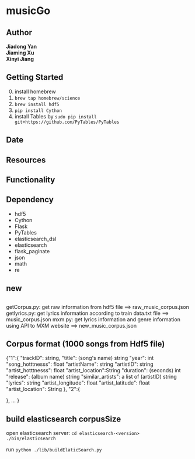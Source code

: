 # musicGo  
## Author
**Jiadong Yan**  
**Jiaming Xu**  
**Xinyi Jiang**  

## Getting Started
0. install homebrew
1. `brew tap homebrew/science`
2. `brew install hdf5`
3. `pip install Cython`
4. install Tables by `sudo pip install git+https://github.com/PyTables/PyTables`

## Date
## Resources
## Functionality
## Dependency
- hdf5
- Cython
- Flask
- PyTables
- elasticsearch_dsl
- elasticsearch
- flask_paginate
- json
- math
- re

## new

##
getCorpus.py:  get raw information from hdf5 file   ==> raw_music_corpus.json
getlyrics.py: get lyrics information according to train data.txt file  ==> music_corpus.json
mxm.py: get lyrics information and genre information using API to MXM website ==> new_music_corpus.json

## Corpus format (1000 songs from Hdf5 file)
{"1":{
    "trackID": string,
    "title": (song's name) string
    "year": int
    "song_hotttnesss": float
    "artistName": string
    "artistID": string
    "artist_hotttnesss": float
    "artist_location":String
    "duration": (seconds) int
    "release": (album name) string
    "similar_artists": a list of (artistID) string
    "lyrics": string
    "artist_longitude": float
    "artist_latitude": float
    "artist_location": String
  },
  "2":{

  },
  ...
}

## build elasticsearch corpusSize
open elasticsearch server:
`cd elasticsearch-<version>
./bin/elasticsearch`

run `python ./lib/buildElaticSearch.py`
